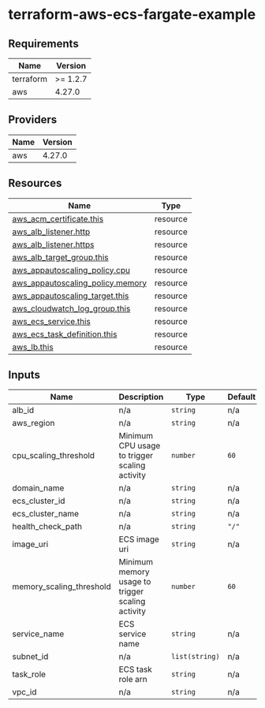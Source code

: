 # terraform-aws-ecs-fargate-example

<!-- BEGIN_TF_DOCS -->
## Requirements

| Name | Version |
|------|---------|
| terraform | >= 1.2.7 |
| aws | 4.27.0 |

## Providers

| Name | Version |
|------|---------|
| aws | 4.27.0 |

## Resources

| Name | Type |
|------|------|
| [aws_acm_certificate.this](https://registry.terraform.io/providers/hashicorp/aws/4.27.0/docs/resources/acm_certificate) | resource |
| [aws_alb_listener.http](https://registry.terraform.io/providers/hashicorp/aws/4.27.0/docs/resources/alb_listener) | resource |
| [aws_alb_listener.https](https://registry.terraform.io/providers/hashicorp/aws/4.27.0/docs/resources/alb_listener) | resource |
| [aws_alb_target_group.this](https://registry.terraform.io/providers/hashicorp/aws/4.27.0/docs/resources/alb_target_group) | resource |
| [aws_appautoscaling_policy.cpu](https://registry.terraform.io/providers/hashicorp/aws/4.27.0/docs/resources/appautoscaling_policy) | resource |
| [aws_appautoscaling_policy.memory](https://registry.terraform.io/providers/hashicorp/aws/4.27.0/docs/resources/appautoscaling_policy) | resource |
| [aws_appautoscaling_target.this](https://registry.terraform.io/providers/hashicorp/aws/4.27.0/docs/resources/appautoscaling_target) | resource |
| [aws_cloudwatch_log_group.this](https://registry.terraform.io/providers/hashicorp/aws/4.27.0/docs/resources/cloudwatch_log_group) | resource |
| [aws_ecs_service.this](https://registry.terraform.io/providers/hashicorp/aws/4.27.0/docs/resources/ecs_service) | resource |
| [aws_ecs_task_definition.this](https://registry.terraform.io/providers/hashicorp/aws/4.27.0/docs/resources/ecs_task_definition) | resource |
| [aws_lb.this](https://registry.terraform.io/providers/hashicorp/aws/4.27.0/docs/resources/lb) | resource |

## Inputs

| Name | Description | Type | Default | Required |
|------|-------------|------|---------|:--------:|
| alb\_id | n/a | `string` | n/a | yes |
| aws\_region | n/a | `string` | n/a | yes |
| cpu\_scaling\_threshold | Minimum CPU usage to trigger scaling activity | `number` | `60` | no |
| domain\_name | n/a | `string` | n/a | yes |
| ecs\_cluster\_id | n/a | `string` | n/a | yes |
| ecs\_cluster\_name | n/a | `string` | n/a | yes |
| health\_check\_path | n/a | `string` | `"/"` | no |
| image\_uri | ECS image uri | `string` | n/a | yes |
| memory\_scaling\_threshold | Minimum memory usage to trigger scaling activity | `number` | `60` | no |
| service\_name | ECS service name | `string` | n/a | yes |
| subnet\_id | n/a | `list(string)` | n/a | yes |
| task\_role | ECS task role arn | `string` | n/a | yes |
| vpc\_id | n/a | `string` | n/a | yes |
<!-- END_TF_DOCS -->

